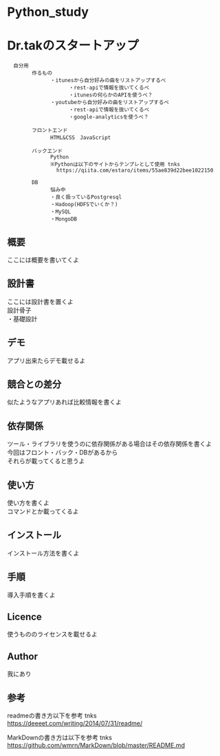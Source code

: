 # Python_study

Dr.takのスタートアップ
====
      自分用  
            作るもの
                  ・itunesから自分好みの曲をリストアップするべ
                        ・rest-apiで情報を抜いてくるべ
                        ・itunesの何らかのAPIを使うべ？
                  ・youtubeから自分好みの曲をリストアップするべ
                        ・rest-apiで情報を抜いてくるべ
                        ・google-analyticsを使うべ？

            フロントエンド
                  HTML&CSS　JavaScript

            バックエンド
                  Python
                  ※Pythonは以下のサイトからテンプレとして使用 tnks
                    https://qiita.com/estaro/items/55ae839d22bee1022150

            DB
                  悩み中
                  ・良く扱っているPostgresql
                  ・Hadoop(HDFSでいくか？)
                  ・MySQL
                  ・MongoDB

## 概要
ここには概要を書いてくよ

## 設計書
ここには設計書を置くよ  
設計骨子  
・基礎設計  


## デモ
アプリ出来たらデモ載せるよ

## 競合との差分
似たようなアプリあれば比較情報を書くよ

## 依存関係
ツール・ライブラリを使うのに依存関係がある場合はその依存関係を書くよ  
今回はフロント・バック・DBがあるから  
それらが載ってくると思うよ

## 使い方
使い方を書くよ  
コマンドとか載ってくるよ

## インストール
インストール方法を書くよ

## 手順
導入手順を書くよ

## Licence
使うもののライセンスを載せるよ

## Author
我にあり

## 参考
readmeの書き方以下を参考 tnks  
https://deeeet.com/writing/2014/07/31/readme/  

MarkDownの書き方は以下を参考 tnks  
https://github.com/wmrn/MarkDown/blob/master/README.md

